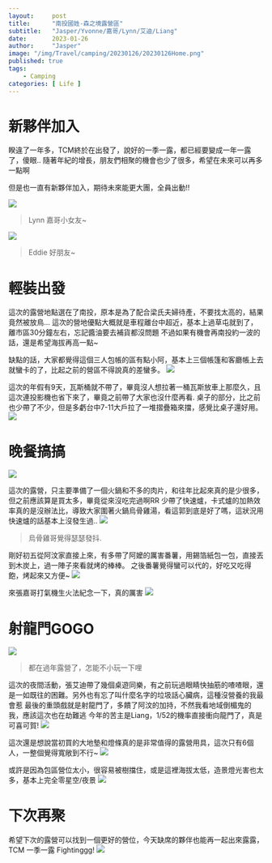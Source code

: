 ```yaml
---
layout:     post
title:      "南投國姓-森之境露營區"
subtitle:   "Jasper/Yvonne/嘉哥/Lynn/艾迪/Liang"
date:       2023-01-26
author:     "Jasper"
image: "/img/Travel/camping/20230126/20230126Home.png"
published: true
tags:
    - Camping
categories: [ Life ]
---
```


# 新夥伴加入

睽違了一年多，TCM終於在出發了，說好的一季一露，都已經要變成一年一露了，傻眼.. 
隨著年紀的增長，朋友們相聚的機會也少了很多，希望在未來可以再多一點啊

但是也一直有新夥伴加入，期待未來能更大團，全員出動!!

![](/img/Travel/camping/20230126/jiaCouple.png) 
> Lynn 嘉哥小女友~

![](/img/Travel/camping/20230126/liang.png) 
> Eddie 好朋友~

# 輕裝出發

這次的露營地點選在了南投，原本是為了配合梁氏夫婦待產，不要找太高的，結果竟然被放鳥...
這次的營地優點大概就是車程離台中超近，基本上過草屯就到了，離市區30分鐘左右，忘記醬油要去補貨都沒問題
不過如果有機會再南投約一波的話，還是希望海拔再高一點~

缺點的話，大家都覺得這個三人包帳的區有點小阿，基本上三個帳篷和客廳帳上去就蠻卡的了，比起之前的營區不得說真的差蠻多。
![](/img/Travel/camping/20230126/nightShot.png) 

這次的年假有9天，瓦斯桶就不帶了，畢竟沒人想拉著一桶瓦斯放車上那麼久，且這次連投影機也省下來了，畢竟之前帶了大家也沒什麼再看.
桌子的部分，比之前也少帶了不少，但是多虧台中7-11大戶拉了一堆摺疊箱來擋，感覺比桌子還好用。
![](/img/Travel/camping/20230126/EqpPrepare.png) 

# 晚餐搞搞

![](/img/Travel/camping/20230126/Dinner.png) 

這次的露營，只主要準備了一個火鍋和不多的肉片，和往年比起來真的是少很多，但之前應該算是買太多，畢竟從來沒吃完過啊RR 
少帶了快速爐，卡式爐的加熱效率真的是沒辦法比，導致大家圍著火鍋烏骨雞湯，看這郭到底是好了嗎，這狀況用快速爐的話基本上沒發生過..
![](/img/Travel/camping/20230126/HotPot.png) 
> 烏骨雞哥覺得瑟瑟發抖.

剛好初五從阿汶家直接上來，有多帶了阿嬤的厲害番薯，用錫箔紙包一包，直接丟到木炭上，過一陣子來看就烤的棒棒。
之後番薯覺得蠻可以代的，好吃又吃得飽，烤起來又方便~
![](/img/Travel/camping/20230126/SweetPotato.png) 

來張嘉哥打氣機生火法紀念一下，真的厲害
![](/img/Travel/camping/20230126/JiaBBQ.png) 


# 射龍門GOGO

![](/img/Travel/camping/20230126/game.png) 
> 都在過年露營了，怎能不小玩一下哩 

這次的夜間活動，張艾迪帶了幾個桌遊同樂，有之前玩過眼睛快抽筋的喳喳眼，還是一如既往的困難。另外也有忘了叫什麼名字的垃圾話心臟病，這種沒營養的我最會惹
最後的重頭戲就是射龍門了，多饋了阿汶的加持，不然我看地域倒楣鬼的我，應該這次也在劫難逃 
今年的苦主是Liang，1/52的機率直接衝向龍門了，真是可喜可賀!
![](/img/Travel/camping/20230126/game_loser.png) 

這次還是想說當初買的大地墊和燈條真的是非常值得的露營用具，這次只有6個人，一整個覺得寬敞到不行~
![](/img/Travel/camping/20230126/NightGroup.png) 

或許是因為包區營位太小，很容易被樹擋住，或是這裡海拔太低，造景燈光害也太多，基本上完全零星空/夜景
![](/img/Travel/camping/20230126/nightShot.png) 


# 下次再聚

希望下次的露營可以找到一個更好的營位，今天缺席的夥伴也能再一起出來露露，TCM 一季一露 Fightinggg!
![](/img/Travel/camping/20230126/group.png)